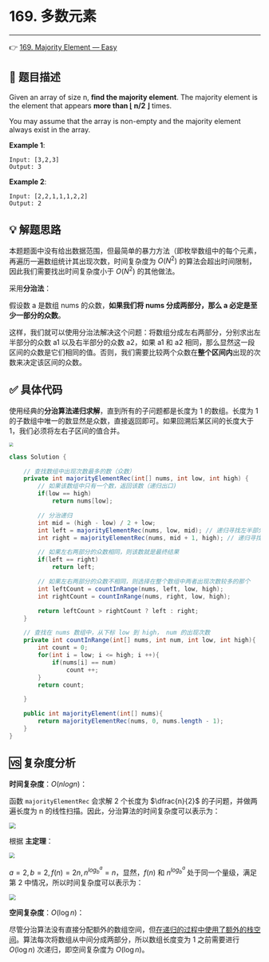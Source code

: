 # 169. 多数元素

---

👉 [169. Majority Element — Easy](https://leetcode-cn.com/problems/majority-element/)

## 📜 题目描述

Given an array of size n, **find the majority element**. The majority element is the element that appears **more than ⌊ n/2 ⌋** times.

You may assume that the array is non-empty and the majority element always exist in the array.

**Example 1**:

```
Input: [3,2,3]
Output: 3
```

**Example 2**:

```
Input: [2,2,1,1,1,2,2]
Output: 2
```

## 💡 解题思路 

本题题面中没有给出数据范围，但最简单的暴力方法（即枚举数组中的每个元素，再遍历一遍数组统计其出现次数，时间复杂度为 $O(N^2)$ 的算法会超出时间限制，因此我们需要找出时间复杂度小于 $O(N^2)$ 的其他做法。

采用**分治法**：

假设数 a 是数组 nums 的众数，**如果我们将 nums 分成两部分，那么 a 必定是至少一部分的众数**。

这样，我们就可以使用分治法解决这个问题：将数组分成左右两部分，分别求出左半部分的众数 a1 以及右半部分的众数 a2，如果 a1 和 a2 相同，那么显然这一段区间的众数是它们相同的值。否则，我们需要比较两个众数在**整个区间内**出现的次数来决定该区间的众数。

## ✅  具体代码 

使用经典的**分治算法递归求解**，直到所有的子问题都是长度为 1 的数组。长度为 1 的子数组中唯一的数显然是众数，直接返回即可。如果回溯后某区间的长度大于 1，我们必须将左右子区间的值合并。

<img src="https://cs-wiki.oss-cn-shanghai.aliyuncs.com/img/20200917145152.png" style="zoom: 50%;" />

```java
class Solution {

    // 查找数组中出现次数最多的数（众数）
    private int majorityElementRec(int[] nums, int low, int high) {
        // 如果该数组中只有一个数，返回该数（递归出口)
        if(low == high)
            return nums[low];

        // 分治递归
        int mid = (high - low) / 2 + low;
        int left = majorityElementRec(nums, low, mid); // 递归寻找左半部分的众数
        int right = majorityElementRec(nums, mid + 1, high); // 递归寻找右半部分的众数

        // 如果左右两部分的众数相同，则该数就是最终结果
        if(left == right)
            return left;

        // 如果左右两部分的众数不相同，则选择在整个数组中两者出现次数较多的那个
        int leftCount = countInRange(nums, left, low, high);
        int rightCount = countInRange(nums, right, low, high);

        return leftCount > rightCount ? left : right;
    }

    // 查找在 nums 数组中，从下标 low 到 high， num 的出现次数
    private int countInRange(int[] nums, int num, int low, int high){
        int count = 0;
        for(int i = low; i <= high; i ++){
            if(nums[i] == num)
                count ++;
        }
        return count;

    }

    public int majorityElement(int[] nums){
        return majorityElementRec(nums, 0, nums.length - 1);
    }
}
```

## 🆚 复杂度分析

**时间复杂度**：$O(nlogn)$：

函数 `majorityElementRec` 会求解 2 个长度为 $\dfrac{n}{2}$ 的子问题，并做两遍长度为 n 的线性扫描。因此，分治算法的时间复杂度可以表示为：

<img src="https://cs-wiki.oss-cn-shanghai.aliyuncs.com/img/20200917150918.png" style="zoom: 80%;" />

根据 **主定理**：

<img src="https://cs-wiki.oss-cn-shanghai.aliyuncs.com/img/20200916143502.png" style="zoom: 67%;" />

$a = 2, b = 2, f(n) = 2n, n^{log_b^a} = n$，显然，$f(n)$ 和 $n^{log_b^a}$ 处于同一个量级，满足第 2 中情况，所以时间复杂度可以表示为：

<img src="https://cs-wiki.oss-cn-shanghai.aliyuncs.com/img/20200917151151.png" style="zoom:80%;" />

**空间复杂度**：$O(\log n)$：

尽管分治算法没有直接分配额外的数组空间，但<u>在递归的过程中使用了额外的栈空间</u>。算法每次将数组从中间分成两部分，所以数组长度变为 1 之前需要进行 $O(\log n)$ 次递归，即空间复杂度为 $O(\log n)$。